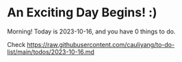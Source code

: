 # An Exciting Day Begins! :)

Morning! Today is 2023-10-16, and you have 0 things to do.

Check https://raw.githubusercontent.com/cauliyang/to-do-list/main/todos/2023-10-16.md